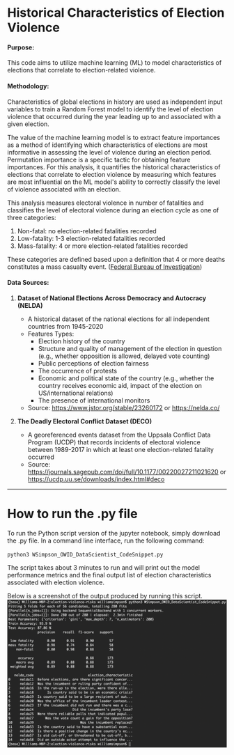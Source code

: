 # Historical Characteristics of Election Violence

#### Purpose:
This code aims to utilize machine learning (ML) to model characteristics of elections that correlate to election-related violence. 

#### Methodology:
Characteristics of global elections in history are used as independent input variables to train a Random Forest model to identify the level of election violence that occurred during the year leading up to and associated with a given election.

The value of the machine learning model is to extract feature importances as a method of identifying which characteristics of elections are most informative in assessing the level of violence during an election period. Permutation importance is a specific tactic for obtaining feature importances. For this analysis, it quantifies the historical characteristics of elections that correlate to election violence by measuring which features are most influential on the ML model's ability to correctly classify the level of violence associated with an election.

This analysis measures electoral violence in number of fatalities and classifies the level of electoral violence during an election cycle as one of three categories:
1. Non-fatal: no election-related fatalities recorded
2. Low-fatality: 1-3 election-related fatalities recorded
3. Mass-fatality: 4 or more election-related fatalities recorded

These categories are defined based upon a definition that 4 or more deaths constitutes a mass casualty event. ([Federal Bureau of Investigation](https://www.ojp.gov/ncjrs/virtual-library/abstracts/serial-murder-multi-disciplinary-perspectives-investigators))

#### Data Sources:
1. **Dataset of National Elections Across Democracy and Autocracy (NELDA)**
    - A historical dataset of the national elections for all independent countries from 1945-2020
    - Features Types: 
        - Election history of the country
        - Structure and quality of management of the election in question (e.g., whether opposition is allowed, delayed vote counting) 
        - Public perceptions of election fairness
        - The occurrence of protests
        - Economic and political state of the country (e.g., whether the country receives economic aid, impact of the election on US/international relations)
        - The presence of international monitors
    - Source: https://www.jstor.org/stable/23260172 or https://nelda.co/
    
    
2. **The Deadly Electoral Conflict Dataset (DECO)**
    - A georeferenced events dataset from the Uppsala Conflict Data Program (UCDP) that records incidents of electoral violence between 1989-2017 in which at least one election-related fatality occurred
    - Source: https://journals.sagepub.com/doi/full/10.1177/00220027211021620 or https://ucdp.uu.se/downloads/index.html#deco

***

# How to run the .py file

To run the Python script version of the jupyter notebook, simply download the .py file. In a command line interface, run the following command:

`python3 WSimpson_OWID_DataScientist_CodeSnippet.py` 

The script takes about 3 minutes to run and will print out the model performance metrics and the final output list of election characteristics associated with election violence.  

Below is a screenshot of the output produced by running this script. 
![Sample CLI output image](https://github.com/wsimpso1/election-violence-risks/blob/main/data/cli_output.png)

